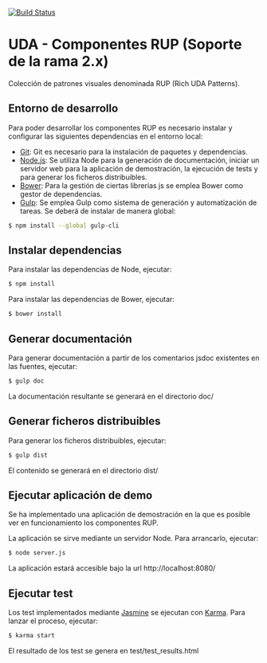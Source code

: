 [![Build Status](https://travis-ci.org/UDA-EJIE/udaRUP.svg?branch=support-2.x)](https://travis-ci.org/UDA-EJIE/udaRUP)

# UDA - Componentes RUP (Soporte de la rama 2.x)

Colección de patrones visuales denominada RUP (Rich UDA Patterns).

## Entorno de desarrollo

Para poder desarrollar los componentes RUP es necesario instalar y configurar las siguientes dependencias en el entorno local:

* [Git](https://git-scm.com/): Git es necesario para la instalación de paquetes y dependencias.
* [Node.js](https://nodejs.org): Se utiliza Node para la generación de documentación, iniciar un servidor web para la aplicación de demostración, la ejecución de tests y para generar los ficheros distribuibles.
* [Bower](https://bower.io/): Para la gestión de ciertas librerías js se emplea Bower como gestor de dependencias.
* [Gulp](http://gulpjs.com/): Se emplea Gulp como sistema de generación y automatización de tareas. Se deberá de instalar de manera global:

```sh
$ npm install --global gulp-cli
```

## Instalar dependencias

Para instalar las dependencias de Node, ejecutar:

```sh
$ npm install
```

Para instalar las dependencias de Bower, ejecutar:

```sh
$ bower install
```

## Generar documentación

Para generar documentación a partir de los comentarios jsdoc existentes en las fuentes, ejecutar:

```sh
$ gulp doc
```

La documentación resultante se generará en el directorio doc/

## Generar ficheros distribuibles

Para generar los ficheros distribuibles, ejecutar:

```sh
$ gulp dist
```

El contenido se generará en el directorio dist/

## Ejecutar aplicación de demo

Se ha implementado una aplicación de demostración en la que es posible ver en funcionamiento los componentes RUP.

La aplicación se sirve mediante un servidor Node. Para arrancarlo, ejecutar:

```sh
$ node server.js
```

La aplicación estará accesible bajo la url http://localhost:8080/

## Ejecutar test

Los test implementados mediante [Jasmine](http://jasmine.github.io/) se ejecutan con [Karma](https://karma-runner.github.io/1.0/index.html). Para lanzar el proceso, ejecutar:

```sh
$ karma start
```

El resultado de los test se genera en test/test_results.html
